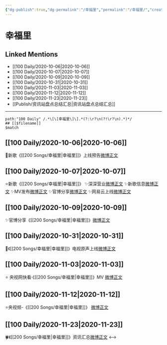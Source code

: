 ```yaml
---
{"dg-publish":true,"dg-permalink":"/幸福里","permalink":"/幸福里/","created":"2023-04-08T14:16:50.000+08:00","updated":"2023-04-10T15:39:29.000+08:00"}
---
```


# 幸福里

## Linked Mentions
- [[100 Daily/2020-10-06\|2020-10-06]]
- [[100 Daily/2020-10-07\|2020-10-07]]
- [[100 Daily/2020-10-09\|2020-10-09]]
- [[100 Daily/2020-10-31\|2020-10-31]]
- [[100 Daily/2020-11-03\|2020-11-03]]
- [[100 Daily/2020-11-12\|2020-11-12]]
- [[100 Daily/2020-11-23\|2020-11-23]]
- [[Publish/资讯站盘点总结汇总\|资讯站盘点总结汇总]]


---

```expander
path:"100 Daily" /.*\[\[幸福里\]\].*(?:\r?\n(?!\r?\n).*)*/
## [[$filename]]
$match
```
## [[100 Daily/2020-10-06\|2020-10-06]]
💫新歌《[[200 Songs/幸福里\|幸福里]]》上线预告[微博正文](https://weibo.com/detail/4557077186089083)
## [[100 Daily/2020-10-07\|2020-10-07]]
⭐新歌《[[200 Songs/幸福里\|幸福里]]》
✨深深营业[微博正文](https://m.weibo.cn/6466290670/4557500047956199)
✨新歌信息[微博正文](https://m.weibo.cn/6466290670/4557182098216368)
✨MV发布[微博正文](https://m.weibo.cn/6466290670/4557183503569402)
✨官博分享[微博正文](https://m.weibo.cn/6466290670/4557186657157963)
✨网易云上线[微博正文](https://m.weibo.cn/6466290670/4557182132294166)
## [[100 Daily/2020-10-09\|2020-10-09]]
✨官博分享《[[200 Songs/幸福里\|幸福里]]》[微博正文](https://m.weibo.cn/6466290670/4558131625989319)

## [[100 Daily/2020-10-31\|2020-10-31]]
🎵《[[200 Songs/幸福里\|幸福里]]》电视原声上线[微博正文](https://m.weibo.cn/6466290670/4566021559557713)
## [[100 Daily/2020-11-03\|2020-11-03]]
⭐ 央视网快看·《[[200 Songs/幸福里\|幸福里]]》MV [微博正文](https://m.weibo.cn/6466290670/4567319717610325)
## [[100 Daily/2020-11-12\|2020-11-12]]
⭐央视频-《[[200 Songs/幸福里\|幸福里]]》 [微博正文](https://weibo.com/6466290670/JtwHX070A)
## [[100 Daily/2020-11-23\|2020-11-23]]
🍀《[[200 Songs/幸福里\|幸福里]]》资讯汇总[微博正文](https://m.weibo.cn/6466290670/4574430703918181)
<-->
